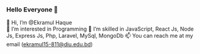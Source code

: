 ### Hello Everyone 👋

👋 Hi, I’m @Ekramul Haque
<br>
👀 I’m interested in Programming
🌱 I’m skilled in JavaScript, React Js, Node Js, Express Js, Php, Laravel, MySql, MongoDb
📫 You can reach me at my email (ekramul15-811@diu.edu.bd)
